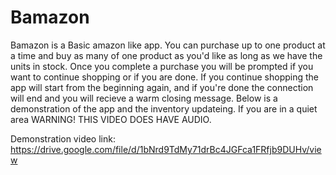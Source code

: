 # Bamazon
Bamazon is a Basic amazon like app.
You can purchase up to one product at a time and buy as many of one product as you'd like as long as we have the units in stock.
Once you complete a purchase you will be prompted if you want to continue shopping or if you are done. 
If you continue shopping the app will start from the beginning again, and if you're done the connection will end and you will recieve a warm closing message. 
Below is a demonstration of the app and the inventory updateing. If you are in a quiet area WARNING! THIS VIDEO DOES HAVE AUDIO. 

Demonstration video link: 
https://drive.google.com/file/d/1bNrd9TdMy71drBc4JGFca1FRfjb9DUHv/view

